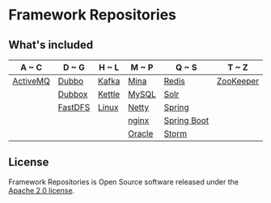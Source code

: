 # Framework Repositories

## What's included
A ~ C | D ~ G | H ~ L | M ~ P | Q ~ S | T ~ Z
----|----|----|----|----|----
[ActiveMQ](activemq/README.md) | [Dubbo](dubbo/README.md) | [Kafka](kafka/README.md) | [Mina](socket/mina/README.md) | [Redis](databases/redis/README.md) | [ZooKeeper](zookeeper/README.md)
|  | [Dubbox](dubbox/README.md) | [Kettle](databases/kettle/README.md) | [MySQL](databases/mysql/README.md) | [Solr](solr/README.md) | 
|  | [FastDFS](nginx/fastdfs/README.md) | [Linux](linux/README.md) | [Netty](socket/netty/README.md) | [Spring](spring/README.md) | 
|  |  |  | [nginx](nginx/README.md) | [Spring Boot](spring-boot/README.md) | 
|  |  |  | [Oracle](databases/oracle/README.md) | [Storm](storm/README.md) | 
 
## License
Framework Repositories is Open Source software released under the [Apache 2.0 license](http://www.apache.org/licenses/LICENSE-2.0.html).